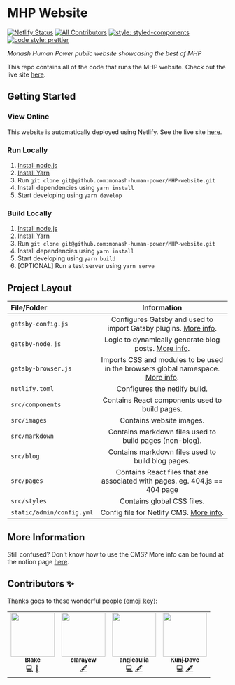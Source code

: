 # MHP Website

[![Netlify Status](https://api.netlify.com/api/v1/badges/4e11de4f-08a6-455e-a138-2c241560a582/deploy-status)](https://app.netlify.com/sites/mhp-test/deploys)
[![All Contributors](https://img.shields.io/badge/all_contributors-2-orange.svg?style=flat-square)](#contributors)
[![style: styled-components](https://img.shields.io/badge/style-%F0%9F%92%85%20styled--components-orange.svg?colorB=daa357&colorA=db748e)](https://github.com/styled-components/styled-components)
[![code style: prettier](https://img.shields.io/badge/code_style-prettier-ff69b4.svg?style=flat-square)](https://github.com/prettier/prettier)

_Monash Human Power public website showcasing the best of MHP_

This repo contains all of the code that runs the MHP website. Check out the live site [here](https://monashhumanpower.org).

## Getting Started

### View Online

This website is automatically deployed using Netlify. See the live site [here](https://monashhumanpower.org).

### Run Locally

1. [Install node.js](https://nodejs.org)
2. [Install Yarn](https://classic.yarnpkg.com/en/docs/install)
3. Run `git clone git@github.com:monash-human-power/MHP-website.git`
4. Install dependencies using `yarn install`
5. Start developing using `yarn develop`

### Build Locally

1. [Install node.js](https://nodejs.org)
2. [Install Yarn](https://classic.yarnpkg.com/en/docs/install)
3. Run `git clone git@github.com:monash-human-power/MHP-website.git`
4. Install dependencies using `yarn install`
5. Start developing using `yarn build`
6. [OPTIONAL] Run a test server using `yarn serve`

## Project Layout

| File/Folder               |                                                           Information                                                            |
| :------------------------ | :------------------------------------------------------------------------------------------------------------------------------: |
| `gatsby-config.js`        | Configures Gatsby and used to import Gatsby plugins. [More info](https://www.gatsbyjs.com/tutorial/plugin-and-theme-tutorials/). |
| `gatsby-node.js`          |                 Logic to dynamically generate blog posts. [More info](https://www.gatsbyjs.org/docs/node-apis/).                 |
| `gatsby-browser.js`       |  Imports CSS and modules to be used in the browsers global namespace. [More info](https://www.gatsbyjs.org/docs/browser-apis/).  |
| `netlify.toml`            |                                                  Configures the netlify build.                                                   |
| `src/components`          |                                          Contains React components used to build pages.                                          |
| `src/images`              |                                                     Contains website images.                                                     |
| `src/markdown`            |                                     Contains markdown files used to build pages (non-blog).                                      |
| `src/blog`                |                                        Contains markdown files used to build blog pages.                                         |
| `src/pages`               |                           Contains React files that are associated with pages. eg. 404.js == 404 page                            |
| `src/styles`              |                                                    Contains global CSS files.                                                    |
| `static/admin/config.yml` |                              Config file for Netlify CMS. [More info](https://www.netlifycms.org/).                              |

## More Information

Still confused? Don't know how to use the CMS? More info can be found at the notion page [here](https://www.notion.so/MHP-Website-534dbf67d07e4ad2b16445424bbdaca8).

## Contributors ✨

Thanks goes to these wonderful people ([emoji key](https://allcontributors.org/docs/en/emoji-key)):

<!-- ALL-CONTRIBUTORS-LIST:START - Do not remove or modify this section -->
<!-- prettier-ignore-start -->
<!-- markdownlint-disable -->
<table>
  <tr>
    <td align="center"><a href="https://github.com/Blake-Haydon"><img src="https://avatars2.githubusercontent.com/u/23159604?v=4?s=100" width="100px;" alt=""/><br /><sub><b>Blake</b></sub></a><br /><a href="https://github.com/monash-human-power /MHP-Website/commits?author=Blake-Haydon" title="Code">💻</a> <a href="https://github.com/monash-human-power /MHP-Website/commits?author=Blake-Haydon" title="Documentation">📖</a></td>
    <td align="center"><a href="https://github.com/clarayew"><img src="https://avatars0.githubusercontent.com/u/71205412?v=4?s=100" width="100px;" alt=""/><br /><sub><b>clarayew</b></sub></a><br /><a href="#content-clarayew" title="Content">🖋</a></td>
    <td align="center"><a href="https://github.com/angieaulia"><img src="https://avatars2.githubusercontent.com/u/71426239?v=4?s=100" width="100px;" alt=""/><br /><sub><b>angieaulia</b></sub></a><br /><a href="https://github.com/monash-human-power /MHP-Website/commits?author=angieaulia" title="Code">💻</a> <a href="#content-angieaulia" title="Content">🖋</a></td>
    <td align="center"><a href="https://github.com/kdav108"><img src="https://avatars.githubusercontent.com/u/63642262?v=4?s=100" width="100px;" alt=""/><br /><sub><b>Kunj Dave</b></sub></a><br /><a href="https://github.com/monash-human-power /MHP-Website/commits?author=kdav108" title="Code">💻</a> <a href="#content-kdav108" title="Content">🖋</a></td>
  </tr>
</table>

<!-- markdownlint-restore -->
<!-- prettier-ignore-end -->

<!-- ALL-CONTRIBUTORS-LIST:END -->
